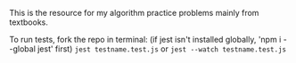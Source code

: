 This is the resource for my algorithm practice problems mainly from textbooks.

To run tests, fork the repo
in terminal: (if jest isn't installed globally, 'npm i --global jest' first)
`jest testname.test.js` or `jest --watch testname.test.js`
